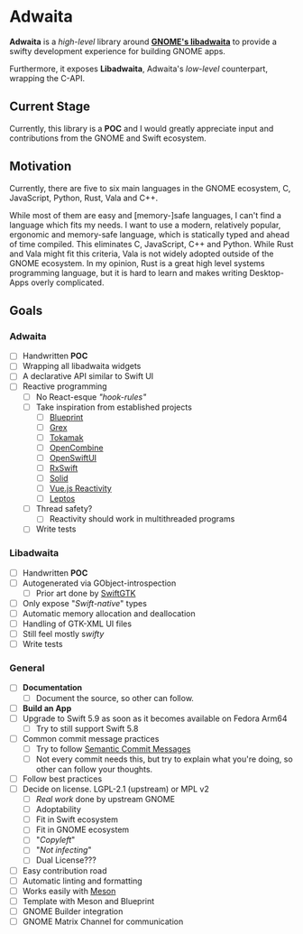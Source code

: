 # Adwaita

**Adwaita** is a *high-level* library around **[GNOME's libadwaita](https://gnome.pages.gitlab.gnome.org/libadwaita)** to provide a swifty development
experience for building GNOME apps.

Furthermore, it exposes **Libadwaita**, Adwaita's *low-level* counterpart, wrapping the C-API.

## Current Stage

Currently, this library is a **POC** and I would greatly appreciate input and contributions from the GNOME and Swift ecosystem.

## Motivation

Currently, there are five to six main languages in the GNOME ecosystem, C, JavaScript, Python, Rust, Vala and C++.

While most of them are easy and \[memory-\]safe languages, I can't find a language which fits my needs.
I want to use a modern, relatively popular, ergonomic and memory-safe language, which is statically typed
and ahead of time compiled. This eliminates C, JavaScript, C++ and Python.
While Rust and Vala might fit this criteria, Vala is not widely adopted outside of the GNOME ecosystem.
In my opinion, Rust is a great high level systems programming language, but it is hard to learn
and makes writing Desktop-Apps overly complicated.

## Goals

### Adwaita

- [ ] Handwritten **POC**
- [ ] Wrapping all libadwaita widgets
- [ ] A declarative API similar to Swift UI
- [ ] Reactive programming
  - [ ] No React-esque *"hook-rules"*
  - [ ] Take inspiration from established projects
    - [ ] [Blueprint](https://www.jwestman.net/2022/04/12/next-steps-for-blueprint.html#reactive-ui-programming)
    - [ ] [Grex](https://refi64.dev/posts/introducing-grex.html)
    - [ ] [Tokamak](https://github.com/TokamakUI/Tokamak)
    - [ ] [OpenCombine](https://github.com/OpenCombine/OpenCombine)
    - [ ] [OpenSwiftUI](https://github.com/Cosmo/OpenSwiftUI)
    - [ ] [RxSwift](https://github.com/ReactiveX/RxSwift)
    - [ ] [Solid](https://github.com/solidjs/solid)
    - [ ] [Vue.js Reactivity](https://github.com/vuejs/core)
    - [ ] [Leptos](https://github.com/leptos-rs/leptos)
  - [ ] Thread safety?
    - [ ] Reactivity should work in multithreaded programs
  - [ ] Write tests

### Libadwaita

- [ ] Handwritten **POC**
- [ ] Autogenerated via GObject-introspection
  - [ ] Prior art done by [SwiftGTK](https://github.com/rhx/SwiftGtk/tree/gtk4)
- [ ] Only expose "*Swift-native*" types
- [ ] Automatic memory allocation and deallocation
- [ ] Handling of GTK-XML UI files
- [ ] Still feel mostly s*wifty*
- [ ] Write tests

### General

- [ ] **Documentation**
  - [ ] Document the source, so other can follow.
- [ ] **Build an App**
- [ ] Upgrade to Swift 5.9 as soon as it becomes available on Fedora Arm64
  - [ ] Try to still support Swift 5.8
- [ ] Common commit message practices
  - [ ] Try to follow [Semantic Commit Messages](https://gist.github.com/joshbuchea/6f47e86d2510bce28f8e7f42ae84c716)
  - [ ] Not every commit needs this, but try to explain what you're doing, so other can follow your thoughts.
- [ ] Follow best practices
- [ ] Decide on license. LGPL-2.1 (upstream) or MPL v2
  - [ ] *Real work* done by upstream GNOME
  - [ ] Adoptability
  - [ ] Fit in Swift ecosystem
  - [ ] Fit in GNOME ecosystem
  - [ ] "*Copyleft*"
  - [ ] "*Not infecting*"
  - [ ] Dual License???
- [ ] Easy contribution road
- [ ] Automatic linting and formatting
- [ ] Works easily with [Meson](https://meson.build)
- [ ] Template with Meson and Blueprint
- [ ] GNOME Builder integration
- [ ] GNOME Matrix Channel for communication
